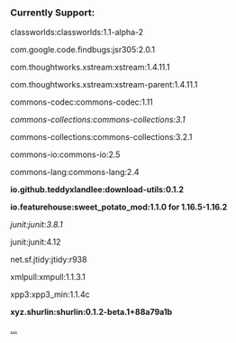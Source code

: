 
<!DOCTYPE html>
<html>
<head>
	<meta charset='utf-8' />
    <!--
        <title>COVID-Trump Maven Repo</title>
    -->
</head>
<body>
	<h3>Currently Support:</h3>
	<p>classworlds:classworlds:1.1-alpha-2</p>
	<p>com.google.code.findbugs:jsr305:2.0.1</p>
	<p>com.thoughtworks.xstream:xstream:1.4.11.1</p>
	<p>com.thoughtworks.xstream:xstream-parent:1.4.11.1</p>
	<p>commons-codec:commons-codec:1.11</p>
	<i><p>commons-collections:commons-collections:3.1</p></i>
	<p>commons-collections:commons-collections:3.2.1</p>
	<p>commons-io:commons-io:2.5</p>
	<p>commons-lang:commons-lang:2.4</p>
	<b><p>io.github.teddyxlandlee:download-utils:0.1.2</p></b>
	<b><p>io.featurehouse:sweet_potato_mod:1.1.0 for 1.16.5-1.16.2</p></b>
	<i><p>junit:junit:3.8.1</p></i>
	<p>junit:junit:4.12</p>
	<p>net.sf.jtidy:jtidy:r938</p>
	<p>xmlpull:xmpull:1.1.3.1</p>
	<p>xpp3:xpp3_min:1.1.4c</p>
	<b><p>xyz.shurlin:shurlin:0.1.2-beta.1+88a79a1b</p></b>
	<a href='https://github.com/COVID-Trump/COVID-Trump.github.io'><p>...</p></a>
</body>
</html>
